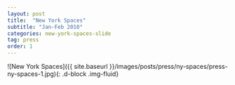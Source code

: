 ```yaml
---
layout: post
title:  "New York Spaces"
subtitle: "Jan-Feb 2010"
categories: new-york-spaces-slide
tag: press
order: 1
---
```


![New York Spaces]({{ site.baseurl }}/images/posts/press/ny-spaces/press-ny-spaces-1.jpg){: .d-block .img-fluid}
